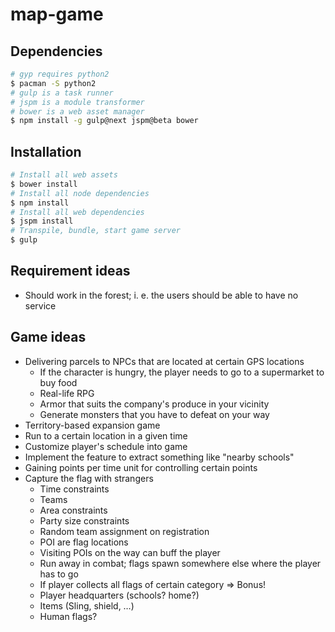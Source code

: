 # map-game
## Dependencies
```bash
# gyp requires python2
$ pacman -S python2
# gulp is a task runner
# jspm is a module transformer
# bower is a web asset manager
$ npm install -g gulp@next jspm@beta bower
```
## Installation
```bash
# Install all web assets
$ bower install
# Install all node dependencies
$ npm install
# Install all web dependencies
$ jspm install
# Transpile, bundle, start game server
$ gulp
```
## Requirement ideas
- Should work in the forest; i. e. the users should be able to have no service

## Game ideas
- Delivering parcels to NPCs that are located at certain GPS locations
	- If the character is hungry, the player needs to go to a supermarket to buy food
	- Real-life RPG
	- Armor that suits the company's produce in your vicinity
	- Generate monsters that you have to defeat on your way
- Territory-based expansion game
- Run to a certain location in a given time
- Customize player's schedule into game
- Implement the feature to extract something like "nearby schools"
- Gaining points per time unit for controlling certain points
- Capture the flag with strangers
	- Time constraints
	- Teams
	- Area constraints
	- Party size constraints
	- Random team assignment on registration
	- POI are flag locations
	- Visiting POIs on the way can buff the player
	- Run away in combat; flags spawn somewhere else where the player has to go
	- If player collects all flags of certain category ⇒ Bonus!
	- Player headquarters (schools? home?)
	- Items (Sling, shield, …)
	- Human flags?